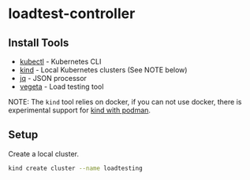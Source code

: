 # loadtest-controller

## Install Tools

- [kubectl](https://kubernetes.io/docs/tasks/tools/#kubectl) - Kubernetes CLI
- [kind](https://kind.sigs.k8s.io/docs/user/quick-start/#installation) - Local Kubernetes clusters (See NOTE below)
- [jq](https://stedolan.github.io/jq/download/) - JSON processor
- [vegeta](https://github.com/tsenart/vegeta#install) - Load testing tool

NOTE: The `kind` tool relies on docker, if you can not use docker, there is experimental support for [kind with podman](https://kind.sigs.k8s.io/docs/user/rootless/#creating-a-kind-cluster-with-rootless-podman).

## Setup

Create a local cluster.

```sh
kind create cluster --name loadtesting
```
